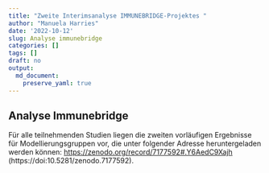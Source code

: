 ```yaml
---
title: "Zweite Interimsanalyse IMMUNEBRIDGE-Projektes "
author: "Manuela Harries"
date: '2022-10-12'
slug: Analyse immunebridge
categories: []
tags: []
draft: no
output: 
  md_document:
    preserve_yaml: true
---
```


## Analyse Immunebridge

Für alle teilnehmenden Studien liegen die zweiten vorläufigen Ergebnisse für Modellierungsgruppen vor, die unter folgender Adresse heruntergeladen werden können: https://zenodo.org/record/7177592#.Y6AedC9Xajh (https://doi:10.5281/zenodo.7177592).
